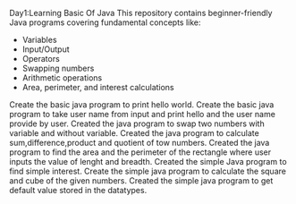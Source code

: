 Day1:Learning Basic Of Java
This repository contains beginner-friendly Java programs covering fundamental concepts like:
- Variables
- Input/Output
- Operators
- Swapping numbers
- Arithmetic operations
- Area, perimeter, and interest calculations

Create the basic java program to print hello world.
Create the basic java program to take user name from input and print hello and the user name provide by user.
Created the java program to swap two numbers with variable and without variable.
Created the java program to calculate sum,difference,product and quotient of tow numbers.
Created the java program to find the area and the perimeter of the rectangle where user inputs the value of lenght and breadth.
Created the simple Java program to find simple interest.
Create the simple java program to calculate the square and cube of the given numbers.
Created the simple java program to get default value stored in the datatypes.
